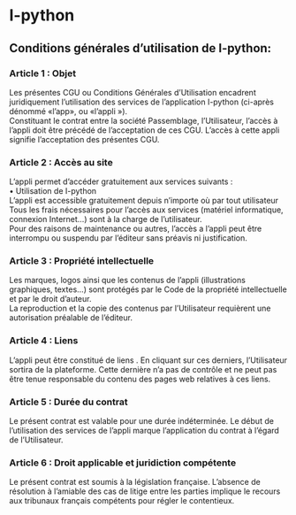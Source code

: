 # I-python

## Conditions générales d’utilisation de I-python:

### Article 1 : Objet
Les présentes CGU ou Conditions Générales d’Utilisation encadrent juridiquement l’utilisation des services de l’application I-python (ci-après dénommé «l’app», ou «l’appli »).
<br>Constituant le contrat entre la société Passemblage, l’Utilisateur, l’accès à l’appli doit être précédé de l’acceptation de ces CGU. L’accès à cette appli signifie l’acceptation des présentes CGU.

### Article 2 : Accès au site
L’appli permet d’accéder gratuitement aux services suivants :
    <br>• Utilisation de I-python
<br>L’appli est accessible gratuitement depuis n’importe où par tout utilisateur  Tous les frais nécessaires pour l’accès aux services (matériel informatique, connexion Internet…) sont à la charge de l’utilisateur.
<br>Pour des raisons de maintenance ou autres, l’accès a l’appli peut être interrompu ou suspendu par l’éditeur sans préavis ni justification.

### Article 3 : Propriété intellectuelle
Les marques, logos ainsi que les contenus de l’appli (illustrations graphiques, textes…) sont protégés par le Code de la propriété intellectuelle et par le droit d’auteur.
<br>La reproduction et la copie des contenus par l’Utilisateur requièrent une autorisation préalable de l’éditeur. 

### Article 4 : Liens 
L’appli peut être constitué de liens . En cliquant sur ces derniers, l’Utilisateur sortira de la plateforme. Cette dernière n’a pas de contrôle et ne peut pas être tenue responsable du contenu des pages web relatives à ces liens.

### Article 5 : Durée du contrat
Le présent contrat est valable pour une durée indéterminée. Le début de l’utilisation des services de l’appli marque l’application du contrat à l’égard de l’Utilisateur.

### Article 6 : Droit applicable et juridiction compétente
Le présent contrat est soumis à la législation française. L’absence de résolution à l’amiable des cas de litige entre les parties implique le recours aux tribunaux français compétents pour régler le contentieux.